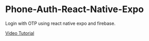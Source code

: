 # Phone-Auth-React-Native-Expo
Login with OTP using react native expo and firebase.

[Video Tutorial](https://www.youtube.com/watch?v=ePk0fjrNo6c)
